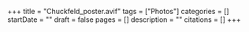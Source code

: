 +++
title = "Chuckfeld_poster.avif"
tags = ["Photos"]
categories = []
startDate = ""
draft = false
pages = []
description = ""
citations = []
+++
